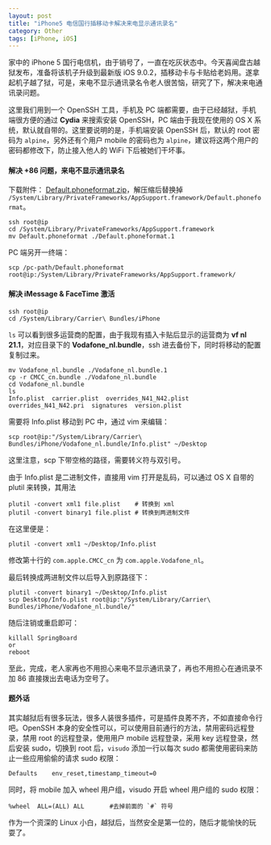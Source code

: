 ```yaml
---
layout: post
title: "iPhone5 电信国行插移动卡解决来电显示通讯录名"
category: Other
tags: [iPhone, iOS]
---
```


家中的 iPhone 5 国行电信机，由于销号了，一直在吃灰状态中。今天喜闻盘古越狱发布，准备将该机子升级到最新版 iOS 9.0.2，插移动卡与卡贴给老妈用。遂拿起机子越了狱，可是，来电不显示通讯录名令老人很苦恼，研究了下，解决来电通讯录问题。

这里我们用到一个 OpenSSH 工具，手机及 PC 端都需要，由于已经越狱，手机端很方便的通过 **Cydia** 来搜索安装 OpenSSH，PC 端由于我现在使用的 OS X 系统，默认就自带的。这里要说明的是，手机端安装 OpenSSH 后，默认的 root 密码为 `alpine`，另外还有个用户 mobile 的密码也为 `alpine`，建议将这两个用户的密码都修改下，防止接入他人的 WiFi 下后被她们干坏事。

<!-- more -->
#### 解决 +86 问题，来电不显示通讯录名

下载附件： [Default.phoneformat.zip](http://cdn.09hd.com/images/2015/10/Default.phoneformat.zip)，解压缩后替换掉 `/System/Library/PrivateFrameworks/AppSupport.framework/Default.phoneformat`。

    ssh root@ip
    cd /System/Library/PrivateFrameworks/AppSupport.framework
    mv Default.phoneformat ./Default.phoneformat.1

PC 端另开一终端：

    scp /pc-path/Default.phoneformat root@ip:/System/Library/PrivateFrameworks/AppSupport.framework/

#### 解决 iMessage & FaceTime 激活

    ssh root@ip
    cd /System/Library/Carrier\ Bundles/iPhone

`ls` 可以看到很多运营商的配置，由于我现有插入卡贴后显示的运营商为 **vf nl 21.1**，对应目录下的 **Vodafone_nl.bundle**，ssh 进去备份下，同时将移动的配置复制过来。

    mv Vodafone_nl.bundle ./Vodafone_nl.bundle.1
    cp -r CMCC_cn.bundle ./Vodafone_nl.bundle
    cd Vodafone_nl.bundle
    ls
    Info.plist  carrier.plist  overrides_N41_N42.plist  overrides_N41_N42.pri  signatures  version.plist

需要将 Info.plist 移动到 PC 中，通过 vim 来编辑：

    scp root@ip:"/System/Library/Carrier\ Bundles/iPhone/Vodafone_nl.bundle/Info.plist" ~/Desktop

这里注意，scp 下带空格的路径，需要转义符与双引号。

由于 Info.plist 是二进制文件，直接用 vim 打开是乱码，可以通过 OS X 自带的 plutil 来转换，其用法

    plutil -convert xml1 file.plist    # 转换到 xml
    plutil -convert binary1 file.plist # 转换到两进制文件

在这里便是：

    plutil -convert xml1 ~/Desktop/Info.plist

修改第十行的 `com.apple.CMCC_cn` 为 `com.apple.Vodafone_nl`。

最后转换成两进制文件以后导入到原路径下：

    plutil -convert binary1 ~/Desktop/Info.plist
    scp Desktop/Info.plist root@ip:"/System/Library/Carrier\ Bundles/iPhone/Vodafone_nl.bundle/"

随后注销或重启即可：

    killall SpringBoard
    or
    reboot

至此，完成，老人家再也不用担心来电不显示通讯录了，再也不用担心在通讯录不加 86 直接拨出去电话为空号了。

#### 题外话

其实越狱后有很多玩法，很多人装很多插件，可是插件良莠不齐，不如直接命令行吧。OpenSSH 本身的安全性可以，可以使用目前通行的方法，禁用密码远程登录，禁用 root 的远程登录，使用用户 mobile 远程登录，采用 key 远程登录，然后安装 sudo，切换到 root 后，`visudo` 添加一行以每次 sudo 都需使用密码来防止一些应用偷偷的请求 sudo 权限：

    Defaults    env_reset,timestamp_timeout=0

同时，将 mobile 加入 wheel 用户组，visudo 开启 wheel 用户组的 sudo 权限：

    %wheel  ALL=(ALL) ALL       #去掉前面的 `#` 符号

作为一个资深的 Linux 小白，越狱后，当然安全是第一位的，随后才能愉快的玩耍了。
